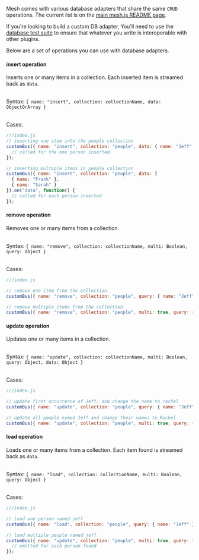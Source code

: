 Mesh comes with various database adapters that share the same `CRUD` operations. The current list is on the [main mesh.js README page](https://github.com/mojo-js/mesh.js). <br />

If you're looking to build a custom DB adapter, You'll need to use the [database test suite](https://github.com/mojo-js/mesh.js/tree/master/test/cases) to ensure that whatever you write is interoperable with other plugins.

Below are a set of operations you can use with database adapters.

#### insert operation

Inserts one or many items in a collection. Each inserted item is streamed back as `data`.

<br />Syntax: `{ name: "insert", collection: collectionName, data: ObjectOrArray }`

<br /> Cases:
<Example runnable="false">
  ```javascript
  ///index.js
  // inserting one item into the people collection
  customBus({ name: "insert", collection: "people", data: { name: "Jeff" } }).on("data", function() {
    // called for the one person inserted.
  });

  // inserting multiple items in people collection
  customBus({ name: "insert", collection: "people", data: [
    { name: "Frank" },
    { name: "Sarah" }
  }).on("data", function() {
    // called for each person inserted
  });
  ```
</Example>

#### remove operation

Removes one or many items from a collection.

<br />Syntax: `{ name: "remove", collection: collectionName, multi: Boolean, query: Object }`

<br /> Cases:
<Example runnable="false">
  ```javascript
  ///index.js

  // remove one item from the collection
  customBus({ name: "remove", collection: "people", query: { name: "Jeff" } });

  // remove multiple items from the collection
  customBus({ name: "remove", collection: "people", multi: true, query: { name: "Jeff" } });
  ```
</Example>

#### update operation

Updates one or many items in a collection.

<br />Syntax: `{ name: "update", collection: collectionName, multi: Boolean, query: Object, data: Object }`

<br /> Cases:
<Example runnable="false">
  ```javascript
  ///index.js

  // update first occurrence of Jeff, and change the name to rachel
  customBus({ name: "update", collection: "people", query: { name: "Jeff" }, data: { name: "Rachel" } });

  // update all people named Jeff and change their names to Rachel
  customBus({ name: "update", collection: "people", multi: true, query: { name: "Jeff" }, data: { name: "Sarah" } });
  ```
</Example>

#### load operation

Loads one or many items from a collection. Each item found is streamed back as `data`.

<br />Syntax: `{ name: "load", collection: collectionName, multi: Boolean, query: Object }`

<br /> Cases:
<Example runnable="false">
  ```javascript
  ///index.js

  // load one person named jeff
  customBus({ name: "load", collection: "people", query: { name: "Jeff" } });

  // load multiple people named jeff
  customBus({ name: "update", collection: "people", multi: true, query: { name: "Jeff" } }).on("data", function(data) {
    // emitted for each person found
  });
  ```
</Example>
